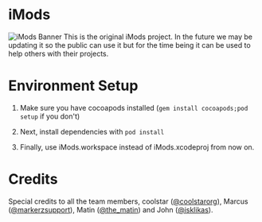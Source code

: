 iMods
===
![iMods Banner](https://raw.githubusercontent.com/iMods1/iMods/master/repo_banner.png)
This is the original iMods project. In the future we may be updating it so the public can use it but for the time being it can be used to help others with their projects.

Environment Setup
===

1. Make sure you have cocoapods installed (`gem install cocoapods;pod setup` if you don't)

2. Next, install dependencies with `pod install`

3. Finally, use iMods.workspace instead of iMods.xcodeproj from now on.

Credits
===
Special credits to all the team members, coolstar ([@coolstarorg](https://twitter.com/coolstarorg)), Marcus ([@markerzsupport](https://twitter.com/markerzsupport)), Matin ([@the_matin](https://twitter.com/the_matin)) and John ([@isklikas](https://twitter.com/isklikas)).
